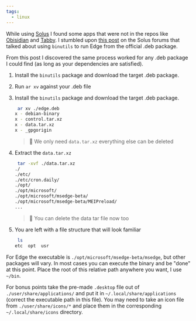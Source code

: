 ```yaml
---
tags:
  - linux
---
```

While using [Solus]() I found some apps that were not in the repos like [Obisidian]() and [Tabby](). I stumbled upon [this post](https://discuss.getsol.us/d/7609-how-to-install-microsoft-edge-on-solus-budgie) on the Solus forums that talked about using `binutils` to run Edge from the official .deb package.

From this post I discovered the same process worked for any .deb package I could find (as long as your dependencies are satisfied).

1. Install the `binutils` package and download the target .deb package.
2. Run `ar xv` against your .deb file

1. Install the `binutils` package and download the target .deb package.

    ```bash
     ar xv ./edge.deb                    
    x - debian-binary
    x - control.tar.xz
    x - data.tar.xz
    x - _gpgorigin
    ```

    > 📝 We only need `data.tar.xz` everything else can be deleted

3. Extract the `data.tar.xz` 
    ```bash
     tar -xvf ./data.tar.xz
    ./
    ./etc/
    ./etc/cron.daily/
    ./opt/
    ./opt/microsoft/
    ./opt/microsoft/msedge-beta/
    ./opt/microsoft/msedge-beta/MEIPreload/
    ...
    ```

    > 📝 You can delete the data tar file now too

4. You are left with a file structure that will look familiar
    ```bash
     ls 
    etc  opt  usr
    ```

For Edge the executable is  `./opt/microsoft/msedge-beta/msedge`, but other packages will vary. In most cases you can execute the binary and be "done" at this point. Place the root of this relative path anywhere you want, I use `~/bin`.

For bonus points take the pre-made `.desktop` file out of `./user/share/applications/` and put it in `~/.local/share/applications` (correct the executable path in this file). You may need to take an icon file from `./user/share/icons/*` and place them in the corresponding `~/.local/share/icons` directory.